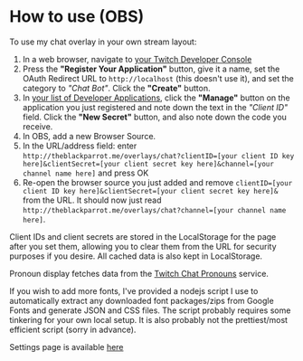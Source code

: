 # How to use (OBS)
To use my chat overlay in your own stream layout:
1. In a web browser, navigate to [your Twitch Developer Console](https://dev.twitch.tv/console)
2. Press the **"Register Your Application"** button, give it a name, set the OAuth Redirect URL to `http://localhost` (this doesn't use it), and set the category to *"Chat Bot"*. Click the **"Create"** button.
3. In [your list of Developer Applications](https://dev.twitch.tv/console/apps), click the **"Manage"** button on the application you just registered and note down the text in the *"Client ID"* field. Click the **"New Secret"** button, and also note down the code you receive.
4. In OBS, add a new Browser Source.
5. In the URL/address field: enter `http://theblackparrot.me/overlays/chat?clientID=[your client ID key here]&clientSecret=[your client secret key here]&channel=[your channel name here]` and press OK
6. Re-open the browser source you just added and remove `clientID=[your client ID key here]&clientSecret=[your client secret key here]&` from the URL. It should now just read `http://theblackparrot.me/overlays/chat?channel=[your channel name here]`.

Client IDs and client secrets are stored in the LocalStorage for the page after you set them, allowing you to clear them from the URL for security purposes if you desire. All cached data is also kept in LocalStorage.

Pronoun display fetches data from the [Twitch Chat Pronouns](https://pronouns.alejo.io) service.

If you wish to add more fonts, I've provided a nodejs script I use to automatically extract any downloaded font packages/zips from Google Fonts and generate JSON and CSS files. The script probably requires some tinkering for your own local setup. It is also probably not the prettiest/most efficient script (sorry in advance).

Settings page is available [here](http://theblackparrot.me/overlays/chat/previewer)